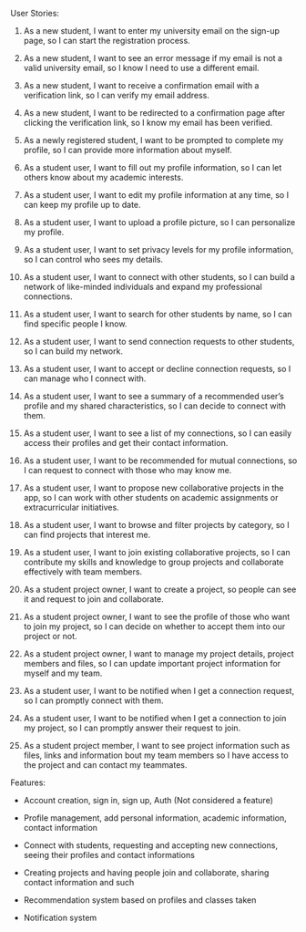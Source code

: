 User Stories:

1. As a new student, I want to enter my university email on the sign-up page, so I can start the registration process.

2. As a new student, I want to see an error message if my email is not a valid university email, so I know I need to use a different email.

3. As a new student, I want to receive a confirmation email with a verification link, so I can verify my email address.

4. As a new student, I want to be redirected to a confirmation page after clicking the verification link, so I know my email has been verified.

5. As a newly registered student, I want to be prompted to complete my profile, so I can provide more information about myself.

6. As a student user, I want to fill out my profile information, so I can let others know about my academic interests.

7. As a student user, I want to edit my profile information at any time, so I can keep my profile up to date.

8. As a student user, I want to upload a profile picture, so I can personalize my profile.

9. As a student user, I want to set privacy levels for my profile information, so I can control who sees my details.

10. As a student user, I want to connect with other students, so I can build a network of like-minded individuals and expand my professional connections.

11. As a student user, I want to search for other students by name, so I can find specific people I know.

12. As a student user, I want to send connection requests to other students, so I can build my network.

13. As a student user, I want to accept or decline connection requests, so I can manage who I connect with.

14. As a student user, I want to see a summary of a recommended user’s profile and my shared characteristics, so I can decide to connect with them.

15. As a student user, I want to see a list of my connections, so I can easily access their profiles and get their contact information.

16. As a student user, I want to be recommended for mutual connections, so I can request to connect with those who may know me.

17. As a student user, I want to propose new collaborative projects in the app, so I can work with other students on academic assignments or extracurricular initiatives.

18. As a student user, I want to browse and filter projects by category, so I can find projects that interest me.

19. As a student user, I want to join existing collaborative projects, so I can contribute my skills and knowledge to group projects and collaborate effectively with team members.

20. As a student project owner, I want to create a project, so people can see it and request to join and collaborate.

21. As a student project owner, I want to see the profile of those who want to join my project, so I can decide on whether to accept them into our project or not.

22. As a student project owner, I want to manage my project details, project members and files, so I can update important project information for myself and my team.

23. As a student user, I want to be notified when I get a connection request, so I can promptly connect with them.

24. As a student user, I want to be notified when I get a connection to join my project, so I can promptly answer their request to join.

25. As a student project member, I want to see project information such as files, links and information bout my team members so I have access to the project and can contact my teammates.

Features:

- Account creation, sign in, sign up, Auth (Not considered a feature)

- Profile management, add personal information, academic information, contact information

- Connect with students, requesting and accepting new connections, seeing their profiles and contact informations

- Creating projects and having people join and collaborate, sharing contact information and such

- Recommendation system based on profiles and classes taken

- Notification system
